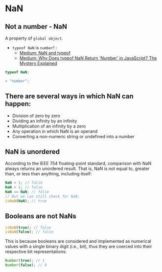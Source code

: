 # NaN

## Not a number - NaN

A property of `global object`.

-   `typeof NaN` is `number`! :
    -   [Medium: NaN and typeof](https://javascriptrefined.io/nan-and-typeof-36cd6e2a4e43)
    -   [Medium: Why Does typeof NaN Return 'Number' in JavaScript? The Mystery Explained](https://medium.com/@conboys111/why-does-typeof-nan-return-number-in-javascript-the-mystery-explained-ca93f7090b9a)

```js
typeof NaN;

> "number";
```

## There are several ways in which NaN can happen:

-   Division of zero by zero
-   Dividing an infinity by an infinity
-   Multiplication of an infinity by a zero
-   Any operation in which NaN is an operand
-   Converting a non-numeric string or undefined into a number

## NaN is unordered

According to the IEEE 754 floating-point standard, comparison with NaN always returns an unordered result. That is, NaN is not equal to, greater than, or less than anything, including itself:

```js
NaN < 1; // false
NaN > 1; // false
NaN == NaN; // false
// But we can still check for NaN:
isNaN(NaN); // true
```

## Booleans are not NaNs

```js
isNaN(true); // false
isNaN(false); // false
```

This is because booleans are considered and implemented as numerical values with a single binary digit (i.e., bit), thus they are coerced into their respective bit representations:

```js
Number(true); // 1
Number(false); // 0
```
